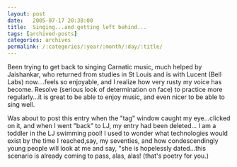 ```yaml
---
layout: post
date:	2005-07-17 20:38:00
title:  Singing...and getting left behind...
tags: [archived-posts]
categories: archives
permalink: /:categories/:year/:month/:day/:title/
---
```

Been trying to get back to singing Carnatic music, much helped by Jaishankar, who returned from studies in St Louis and is with Lucent (Bell Labs) now....feels so enjoyable, and I realize how very rusty my voice has become. Resolve (serious look of determination on face) to practice more regularly...it is great to be able to enjoy music, and even nicer to be able to sing well.

Was about to post this entry when the "tag" window caught my eye...clicked on it, and when I went "back" to LJ, my entry had been deleted... I am a toddler in the LJ swimming pool! I used to  wonder what technologies would exist by the time I reached,say,  my seventies, and how condescendingly young people will look at me and say, "she is hopelessly dated...this scenario is already coming to pass, alas, alas! (that's poetry for you.)
